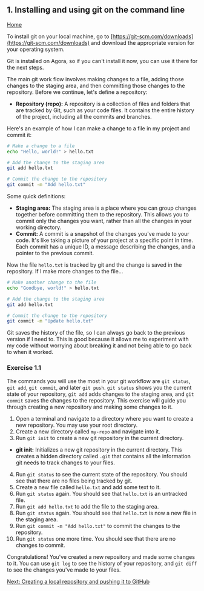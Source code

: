 ## 1. Installing and using git on the command line

[Home](README.md)

To install git on your local machine, go to [https://git-scm.com/downloads](https://git-scm.com/downloads) and download the appropriate version for your operating system.

Git is installed on Agora, so if you can't install it now, you can use it there for the next steps.

The main git work flow involves making changes to a file, adding those changes to the staging area, and then committing those changes to the repository. Before we continue, let's define a repository:

- **Repository (repo):** A repository is a collection of files and folders that are tracked by Git, such as your code files. It contains the entire history of the project, including all the commits and branches.

Here's an example of how I can make a change to a file in my project and commit it:

```bash
# Make a change to a file
echo "Hello, world!" > hello.txt

# Add the change to the staging area
git add hello.txt

# Commit the change to the repository
git commit -m "Add hello.txt"
```

Some quick definitions:

- **Staging area:** The staging area is a place where you can group changes together before committing them to the repository. This allows you to commit only the changes you want, rather than all the changes in your working directory.
- **Commit:** A commit is a snapshot of the changes you've made to your code. It's like taking a picture of your project at a specific point in time. Each commit has a unique ID, a message describing the changes, and a pointer to the previous commit.

Now the file `hello.txt` is tracked by git and the change is saved in the repository. If I make more changes to the file...

```bash
# Make another change to the file
echo "Goodbye, world!" > hello.txt

# Add the change to the staging area
git add hello.txt

# Commit the change to the repository
git commit -m "Update hello.txt"
```

Git saves the history of the file, so I can always go back to the previous version if I need to. This is good because it allows me to experiment with my code without worrying about breaking it and not being able to go back to when it worked.

### Exercise 1.1

The commands you will use the most in your git workflow are `git status`, `git add`, `git commit`, and later `git push`. `git status` shows you the current state of your repository, `git add` adds changes to the staging area, and `git commit` saves the changes to the repository. This exercise will guide you through creating a new repository and making some changes to it.

1. Open a terminal and navigate to a directory where you want to create a new repository. You may use your root directory.
2. Create a new directory called `my-repo` and navigate into it.
3. Run `git init` to create a new git repository in the current directory.

- **git init:** Initializes a new git repository in the current directory. This creates a hidden directory called `.git` that contains all the information git needs to track changes to your files.

4. Run `git status` to see the current state of the repository. You should see that there are no files being tracked by git.
5. Create a new file called `hello.txt` and add some text to it.
6. Run `git status` again. You should see that `hello.txt` is an untracked file.
7. Run `git add hello.txt` to add the file to the staging area.
8. Run `git status` again. You should see that `hello.txt` is now a new file in the staging area.
9. Run `git commit -m "Add hello.txt"` to commit the changes to the repository.
10. Run `git status` one more time. You should see that there are no changes to commit.

Congratulations! You've created a new repository and made some changes to it. You can use `git log` to see the history of your repository, and `git diff` to see the changes you've made to your files.

[Next: Creating a local repository and pushing it to GitHub](02_creating_a_local_and_pushing.md)
